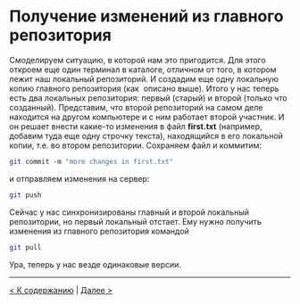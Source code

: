 # Получение изменений из главного репозитория

Смоделируем ситуацию, в которой нам это пригодится. Для этого откроем еще один терминал в каталоге, отличном от того, в котором лежит наш локальный репозиторий. И создадим еще одну локальную копию главного репозитория (как ­ описано выше). Итого у нас теперь есть два локальных репозитория: первый (старый) и второй (только что созданный). Представим, что второй репозиторий на самом деле находится на другом компьютере и с ним работает второй участник. И он решает внести какие­-то изменения в файл **first.txt** (например, добавим туда еще одну строчку текста), находящийся в его локальной копии, т.е. во втором репозитории. Сохраняем файл и коммитим:
```bash
git commit ­-­m "more changes in first.txt"
```

и отправляем изменения на сервер:
```bash
git push
```

Сейчас у нас синхронизированы главный и второй локальный репозитории, но первый локальный отстает. Ему нужно получить изменения из главного репозитория командой
```bash
git pull
```

Ура, теперь у нас везде одинаковые версии.

--- 

[< К содержанию](./README.md) | [Далее >](./05_directory.md)
